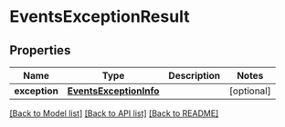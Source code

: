 # EventsExceptionResult

## Properties
Name | Type | Description | Notes
------------ | ------------- | ------------- | -------------
**exception** | [**EventsExceptionInfo**](EventsExceptionInfo.md) |  | [optional] 

[[Back to Model list]](../README.md#documentation-for-models) [[Back to API list]](../README.md#documentation-for-api-endpoints) [[Back to README]](../README.md)


